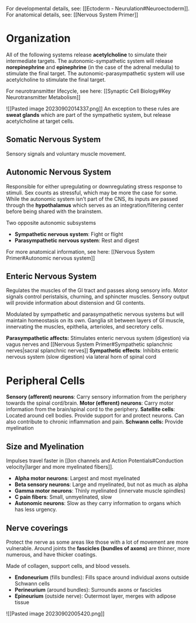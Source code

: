 For developmental details, see: [[Ectoderm - Neurulation#Neuroectoderm]].
For anatomical details, see: [[Nervous System Primer]]
# Organization
All of the following systems release **acetylcholine** to simulate their intermediate targets. The autonomic-sympathetic system will release **norepinephrine** and **epinephrine** (in the case of the adrenal medulla) to stimulate the final target. The autonomic-parasympathetic system will use acetylcholine to stimulate the final target.

For neurotransmitter lifecycle, see here: [[Synaptic Cell Biology#Key Neurotransmitter Metabolism]]

![[Pasted image 20230902014337.png]]
An exception to these rules are **sweat glands** which are part of the sympathetic system, but release acetylcholine at target cells.
## Somatic Nervous System
Sensory signals and voluntary muscle movement.
## Autonomic Nervous System
Responsible for either upregulating or downregulating stress response to stimuli. Sex counts as stressful, which may be more the case for some. While the autonomic system isn't part of the CNS, its inputs are passed through the **hypothalamus** which serves as an integration/filtering center before being shared with the brainstem.

Two opposite autonomic subsystems
- **Sympathetic nervous system**: Fight or flight
- **Parasympathetic nervous system**: Rest and digest

For more anatomical information, see here: [[Nervous System Primer#Autonomic nervous system]]
## Enteric Nervous System
Regulates the muscles of the GI tract and passes along sensory info. Motor signals control peristalsis, churning, and sphincter muscles. Sensory output will provide information about distension and GI contents.

Modulated by sympathetic and parasympathetic nervous systems but will maintain homeostasis on its own. Ganglia sit between layers of GI muscle, innervating the muscles, epithelia, arterioles, and secretory cells.

**Parasympathetic affects:** Stimulates enteric nervous system (digestion) via vagus nerves and [[Nervous System Primer#Sympathetic splanchnic nerves|sacral splanchnic nerves]]
**Sympathetic effects**: Inhibits enteric nervous system (slow digestion) via lateral horn of spinal cord
# Peripheral Cells
**Sensory (afferent) neurons**: Carry sensory information from the periphery towards the spinal cord/brain.
**Motor (efferent) neurons**: Carry motor information from the brain/spinal cord to the periphery.
**Satellite cells**: Located around cell bodies. Provide support for and protect neurons. Can also contribute to chronic inflammation and pain.
**Schwann cells:** Provide myelination
## Size and Myelination
Impulses travel faster in [[Ion channels and Action Potentials#Conduction velocity|larger and more myelinated fibers]]. 

- **Alpha motor neurons**: Largest and most myelinated
- **Beta sensory neurons**: Large and myelinated, but not as much as alpha
- **Gamma motor neurons**: Thinly myelinated (innervate muscle spindles)
- **C pain fibers**: Small, unmyelinated, slow
- **Autonomic neurons**: Slow as they carry information to organs which has less urgency.
## Nerve coverings
Protect the nerve as some areas like those with a lot of movement are more vulnerable. Around joints the **fascicles (bundles of axons)** are thinner, more numerous, and have thicker coatings. 

Made of collagen, support cells, and blood vessels.

- **Endoneurium** (fills bundles): Fills space around individual axons outside Schwann cells
- **Perineurium** (around bundles): Surrounds axons or fascicles
- **Epineurium** (outside nerve): Outermost layer, merges with adipose tissue

![[Pasted image 20230902005420.png]]
